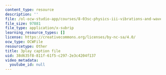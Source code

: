```yaml
---
content_type: resource
description: ''
file: /ol-ocw-studio-app/courses/8-03sc-physics-iii-vibrations-and-waves-fall-2016/38d635f8811f61f5c2972e3c4204f137_mqhO9GT8hD4.srt
file_size: 97881
file_type: application/x-subrip
learning_resource_types: []
license: https://creativecommons.org/licenses/by-nc-sa/4.0/
ocw_type: OCWFile
resourcetype: Other
title: 3play caption file
uid: 38d635f8-811f-61f5-c297-2e3c4204f137
video_metadata:
  youtube_id: null
---
```

